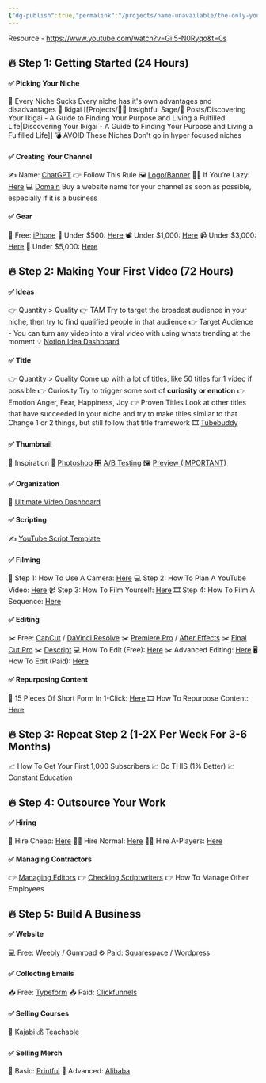 ```yaml
---
{"dg-publish":true,"permalink":"/projects/name-unavailable/the-only-youtube-guide-you-ll-ever-need/","dgPassFrontmatter":true,"noteIcon":"1","created":"2023-11-28T17:20:45.224+05:30","updated":"2023-12-12T00:52:44.723+05:30"}
---
```



Resource - https://www.youtube.com/watch?v=GiI5-N0Ryqo&t=0s
## 🔥 Step 1: Getting Started (24 Hours)
#### ✅ Picking Your Niche
🧨 Every Niche Sucks
	Every niche has it's own advantages and disadvantages
🔑 Ikigai
	[[Projects/🧓🏻 Insightful Sage/📄 Posts/Discovering Your Ikigai - A Guide to Finding Your Purpose and Living a Fulfilled Life\|Discovering Your Ikigai - A Guide to Finding Your Purpose and Living a Fulfilled Life]]
💣 AVOID These Niches
	Don't go in hyper focused niches

#### ✅ Creating Your Channel
✍️ Name: [ChatGPT](https://chat.openai.com)
👉 Follow This Rule
🖼 [Logo/Banner](https://www.canva.com)
👨‍💻 If You’re Lazy: [Here](https://www.fiverr.com/categories/graphics-design/creative-logo-design?source=hplo_search_tag&pos=3&name=creative-logo-design)
💻 [Domain](https://domains.google/?gad=1&gclid=CjwKCAjwivemBhBhEiwAJxNWN8h5XPc4Dsg39FlbDVol9fL3TAeUZbZqtYviz60GiIFlGHoMKmvTmRoCBi8QAvD_BwE&gclsrc=aw.ds)
	Buy a website name for your channel as soon as possible, especially if it is a business

#### ✅ Gear
📲 Free: [iPhone](https://www.apple.com)
📸 Under $500: [Here](https://www.amazon.com/hz/wishlist/ls/35GMN30JFMO9D?ref_=wl_share&_encoding=UTF8&tag=amplifyviews-20&linkCode=ur2&linkId=5abe06950bcac665eed795911b131483&camp=1789&creative=9325)
📽 Under $1,000: [Here](https://www.amazon.com/hz/wishlist/ls/1TYZWEZXWLMCO?ref_=wl_share&_encoding=UTF8&tag=amplifyviews-20&linkCode=ur2&linkId=1a7ba99010896457622069f932d8e462&camp=1789&creative=9325)
📹 Under $3,000: [Here](https://www.amazon.com/hz/wishlist/ls/1UJ0ZTK650YM4?ref_=wl_share&_encoding=UTF8&tag=amplifyviews-20&linkCode=ur2&linkId=65ef400c23cb443346d775606991c6c6&camp=1789&creative=9325)
🎥 Under $5,000: [Here](https://www.amazon.com/hz/wishlist/ls/38WNLA649M9S7?ref_=wl_share&_encoding=UTF8&tag=amplifyviews-20&linkCode=ur2&linkId=977d56904aaa690b006e6cf799eaf372&camp=1789&creative=9325)

## 🔥 Step 2: Making Your First Video (72 Hours)
#### ✅ Ideas
👉 Quantity > Quality
👉 TAM
	Try to target the broadest audience in your niche, then try to find qualified people in that audience
👉 Target Audience
	- You can turn any video into a viral video with using whats trending at the moment
💡 [Notion Idea Dashboard](https://lindenchasteen.notion.site/8a14bca6e31b45d6a0b31ff394aba267?v=6f810b52e63e48daba51ba674a8cb7f0&pvs=4)

#### ✅ Title
👉 Quantity > Quality
	Come up with a lot of titles, like 50 titles for 1 video if possible
👉 Curiosity
	Try to trigger some sort of **curiosity or emotion**
👉 Emotion
	Anger, Fear, Happiness, Joy
👉 Proven Titles
	Look at other titles that have succeeded in your niche and try to make titles similar to that
	Change 1 or 2 things, but still follow that title framework
🎞 [Tubebuddy](https://www.tubebuddy.com)

#### ✅ Thumbnail
🔑 Inspiration
📸 [Photoshop](https://www.adobe.com/products/photoshop)
🎛 [A/B Testing](https://thumbnailtest.com/?via=linden)
🖼 [Preview (IMPORTANT)](https://thumbsup.tv)

#### ✅ Organization
🎥 [Ultimate Video Dashboard](https://lindenchasteen.notion.site/6109b752b5824ed4bf04b8a31bbdee9f?v=79dc7242e24c4e52b31d7db02af9d9fa&pvs=4)

#### ✅ Scripting
✍️ [YouTube Script Template](https://lindenchasteen.notion.site/Video-Template-9467f03bf0b84da781b970ca54f18792?pvs=4)

#### ✅ Filming
🎥 Step 1: How To Use A Camera: [Here](https://www.youtube.com/watch?v=moP-FAijdIM)
💻 Step 2: How To Plan A YouTube Video: [Here](https://www.youtube.com/watch?v=eCD1C1WJhsA)
📹 Step 3: How To Film Yourself: [Here](https://www.youtube.com/watch?v=r0dD24TX3Yc)
🎞 Step 4: How To Film A Sequence: [Here](https://www.youtube.com/watch?v=CJtUTa0pSjI)

#### ✅ Editing
✂️ Free: [CapCut](https://www.capcut.com) / [DaVinci Resolve](https://www.blackmagicdesign.com/products/davinciresolve)
✂️ [Premiere Pro](https://www.adobe.com/products/premiere.html) / [After Effects](https://www.adobe.com/products/aftereffects.html)
✂️ [Final Cut Pro](https://www.apple.com/final-cut-pro/)
✂️ [Descript](https://www.descript.com)
💻 How To Edit (Free): [Here](https://www.youtube.com/watch?v=Df7E9EntBIc)
✂️ Advanced Editing: [Here](https://www.youtube.com/watch?v=RBvIv-LfVBE&t=63s)
🖥 How To Edit (Paid): [Here](https://skl.sh/32TpEvm)

#### ✅ Repurposing Content
📲 15 Pieces Of Short Form In 1-Click: [Here](https://vidyo.ai)
🎞 How To Repurpose Content: [Here](https://www.youtube.com/watch?v=kIx6YiHMR3U)

## 🔥 Step 3: Repeat Step 2 (1-2X Per Week For 3-6 Months)
📈 How To Get Your First 1,000 Subscribers
📈 Do THIS (1% Better)
📈 Constant Education

## 🔥 Step 4: Outsource Your Work
#### ✅ Hiring
🧑 Hire Cheap: [Here](https://www.upwork.com/nx/client/dashboard/)
🧑‍💼 Hire Normal: [Here](https://twitter.com/search?q=video%20editor&src=typed_query)
👨‍💻 Hire A-Players: [Here](https://ytjobs.co)

#### ✅ Managing Contractors
👉 [Managing Editors](https://frame.io)
👉 [Checking Scriptwriters](https://app.grammarly.com)
👉 How To Manage Other Employees

## 🔥 Step 5: Build A Business
#### ✅ Website
💻 Free: [Weebly](https://www.weebly.com) / [Gumroad](https://gumroad.com)
⚙️ Paid: [Squarespace](https://www.squarespace.com) / [Wordpress](https://wordpress.com)

#### ✅ Collecting Emails
📥 Free: [Typeform](https://www.typeform.com)
📤 Paid: [Clickfunnels](https://www.clickfunnels.com)

#### ✅ Selling Courses
💸 [Kajabi](https://kajabi.com)
💰 [Teachable](https://teachable.com)
#### ✅ Selling Merch
👕 Basic: [Printful](https://www.printful.com)
🧥 Advanced: [Alibaba](https://www.alibaba.com)